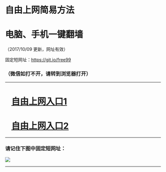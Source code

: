 ﻿# 自由上网简易方法

# 电脑、手机一键翻墙

（2017/10/09 更新，网址有效）

固定短网址：https://git.io/free99

### （微信如打不开，请转到浏览器打开）


***





# &nbsp;&nbsp; <a href="http://ft2205827204.fwq-tz-1001.info/fwqtz01.html?t=100900117549 " target="_blank">自由上网入口1</a>
# &nbsp;&nbsp; <a href="http://ft1110528598.fwq-tz-1002.info/fwqtz02.html?t=100900114431 " target="_blank">自由上网入口2</a>
***

### 请记住下图中固定短网址：

<img src="https://s3-us-west-2.amazonaws.com/fwq-1001/yjfq-20170905okok.png" /> 


***

